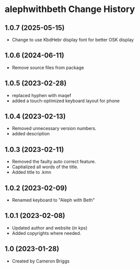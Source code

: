 alephwithbeth Change History
====================

1.0.7 (2025-05-15)
------------------
* Change to use KbdHebr display font for better OSK display

1.0.6 (2024-06-11)
------------------
* Remove source files from package

1.0.5 (2023-02-28)
------------------
* replaced hyphen with maqef
* added a touch-optimized keyboard layout for phone

1.0.4 (2023-02-13)
------------------
* Removed unnecessary version numbers.
* added description

1.0.3 (2023-02-11)
------------------
* Removed the faulty auto correct feature. 
* Captialized all words of the title.
* Added title to .kmn

1.0.2 (2023-02-09)
------------------
* Renamed keyboard to "Aleph with Beth"

1.0.1 (2023-02-08)
----------------
* Updated author and website (in kps)
* Added copyrights where needed.

1.0 (2023-01-28)
----------------
* Created by Cameron Briggs
